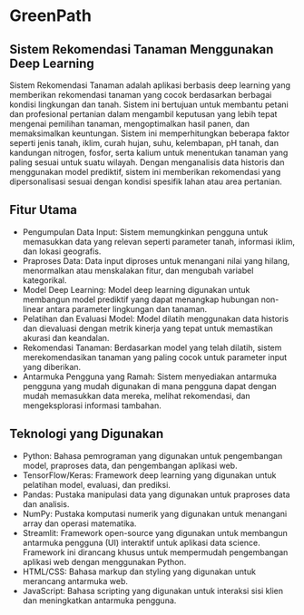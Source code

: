 # GreenPath
## Sistem Rekomendasi Tanaman Menggunakan Deep Learning

Sistem Rekomendasi Tanaman adalah aplikasi berbasis deep learning yang memberikan rekomendasi tanaman yang cocok berdasarkan berbagai kondisi lingkungan dan tanah. Sistem ini bertujuan untuk membantu petani dan profesional pertanian dalam mengambil keputusan yang lebih tepat mengenai pemilihan tanaman, mengoptimalkan hasil panen, dan memaksimalkan keuntungan. Sistem ini memperhitungkan beberapa faktor seperti jenis tanah, iklim, curah hujan, suhu, kelembapan, pH tanah, dan kandungan nitrogen, fosfor, serta kalium untuk menentukan tanaman yang paling sesuai untuk suatu wilayah. Dengan menganalisis data historis dan menggunakan model prediktif, sistem ini memberikan rekomendasi yang dipersonalisasi sesuai dengan kondisi spesifik lahan atau area pertanian.

## Fitur Utama
- Pengumpulan Data Input: Sistem memungkinkan pengguna untuk memasukkan data yang relevan seperti parameter tanah, informasi iklim, dan lokasi geografis.
- Praproses Data: Data input diproses untuk menangani nilai yang hilang, menormalkan atau menskalakan fitur, dan mengubah variabel kategorikal.
- Model Deep Learning: Model deep learning digunakan untuk membangun model prediktif yang dapat menangkap hubungan non-linear antara parameter lingkungan dan tanaman.
- Pelatihan dan Evaluasi Model: Model dilatih menggunakan data historis dan dievaluasi dengan metrik kinerja yang tepat untuk memastikan akurasi dan keandalan.
- Rekomendasi Tanaman: Berdasarkan model yang telah dilatih, sistem merekomendasikan tanaman yang paling cocok untuk parameter input yang diberikan.
- Antarmuka Pengguna yang Ramah: Sistem menyediakan antarmuka pengguna yang mudah digunakan di mana pengguna dapat dengan mudah memasukkan data mereka, melihat rekomendasi, dan mengeksplorasi informasi tambahan.

## Teknologi yang Digunakan
- Python: Bahasa pemrograman yang digunakan untuk pengembangan model, praproses data, dan pengembangan aplikasi web.
- TensorFlow/Keras: Framework deep learning yang digunakan untuk pelatihan model, evaluasi, dan prediksi.
- Pandas: Pustaka manipulasi data yang digunakan untuk praproses data dan analisis.
- NumPy: Pustaka komputasi numerik yang digunakan untuk menangani array dan operasi matematika.
- Streamlit: Framework open-source yang digunakan untuk membangun antarmuka pengguna (UI) interaktif untuk aplikasi data science. Framework ini dirancang khusus untuk mempermudah pengembangan aplikasi web dengan menggunakan Python.
- HTML/CSS: Bahasa markup dan styling yang digunakan untuk merancang antarmuka web.
- JavaScript: Bahasa scripting yang digunakan untuk interaksi sisi klien dan meningkatkan antarmuka pengguna.
